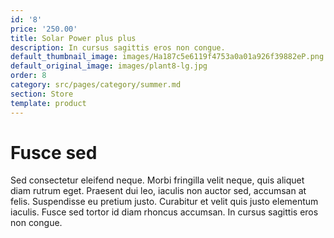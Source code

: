 ```yaml
---
id: '8'
price: '250.00'
title: Solar Power plus plus
description: In cursus sagittis eros non congue.
default_thumbnail_image: images/Ha187c5e6119f4753a0a01a926f39882eP.png
default_original_image: images/plant8-lg.jpg
order: 8
category: src/pages/category/summer.md
section: Store
template: product
---
```


# Fusce sed

Sed consectetur eleifend neque. Morbi fringilla velit neque, quis aliquet diam rutrum eget. Praesent dui leo, iaculis non auctor sed, accumsan at felis. Suspendisse eu pretium justo. Curabitur et velit quis justo elementum iaculis. Fusce sed tortor id diam rhoncus accumsan. In cursus sagittis eros non congue.